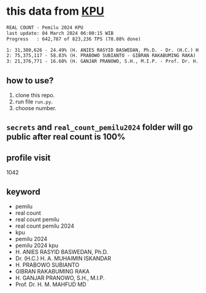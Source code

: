 # this data from [KPU](https://pemilu2024.kpu.go.id/)

```txt
REAL COUNT - Pemilu 2024 KPU
last update: 04 March 2024 06:00:15 WIB
Progress   : 642,787 of 823,236 TPS (78.08% done)

1: 31,380,626 - 24.49% (H. ANIES RASYID BASWEDAN, Ph.D. - Dr. (H.C.) H. A. MUHAIMIN ISKANDAR)
2: 75,375,117 - 58.83% (H. PRABOWO SUBIANTO - GIBRAN RAKABUMING RAKA)
3: 21,376,771 - 16.68% (H. GANJAR PRANOWO, S.H., M.I.P. - Prof. Dr. H. M. MAHFUD MD)
```

## how to use?

1. clone this repo.
2. run file `run.py`.
3. choose number.

## `secrets` and `real_count_pemilu2024` folder will go public after real count is 100%

## profile visit

1042

## keyword

- pemilu
- real count
- real count pemilu
- real count pemilu 2024
- kpu
- pemilu 2024
- pemilu 2024 kpu
- H. ANIES RASYID BASWEDAN, Ph.D.
- Dr. (H.C.) H. A. MUHAIMIN ISKANDAR
- H. PRABOWO SUBIANTO
- GIBRAN RAKABUMING RAKA
- H. GANJAR PRANOWO, S.H., M.I.P.
- Prof. Dr. H. M. MAHFUD MD

